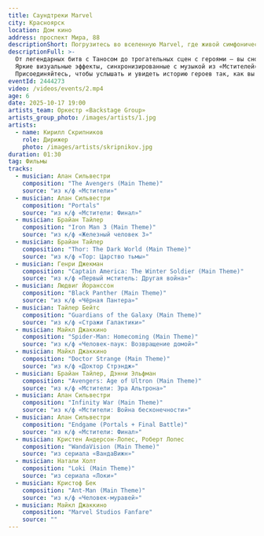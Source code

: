 ```yaml
---
title: Саундтреки Marvel
city: Красноярск
location: Дом кино
address: проспект Мира, 88
descriptionShort: Погрузитесь во вселенную Marvel, где живой симфонический оркестр и захватывающая анимация на экране оживляют лучшие моменты фильмов!
descriptionFull: >-
  От легендарных битв с Таносом до трогательных сцен с героями — вы снова переживете эмоции саги под мощь оркестра.
  Яркие визуальные эффекты, синхронизированные с музыкой из «Мстителей», «Чёрной Пантеры» и «Стражей Галактики», перенесут вас в эпицентр событий. Это не просто концерт — это путешествие в сердце КВМ, где каждая нота и кадр напомнят, почему Marvel стал частью нашей культуры.
  Присоединяйтесь, чтобы услышать и увидеть историю героев так, как вы ещё не испытывали!
eventId: 2444273
video: /videos/events/2.mp4
age: 6
date: 2025-10-17 19:00
artists_team: Оркестр «Backstage Group»
artists_group_photo: /images/artists/1.jpg
artists:
  - name: Кирилл Скрипников
    role: Дирижер
    photo: /images/artists/skripnikov.jpg
duration: 01:30
tag: Фильмы
tracks:
  - musician: Алан Сильвестри
    composition: "The Avengers (Main Theme)"
    source: "из к/ф «Мстители»"
  - musician: Алан Сильвестри
    composition: "Portals"
    source: "из к/ф «Мстители: Финал»"
  - musician: Брайан Тайлер
    composition: "Iron Man 3 (Main Theme)"
    source: "из к/ф «Железный человек 3»"
  - musician: Брайан Тайлер
    composition: "Thor: The Dark World (Main Theme)"
    source: "из к/ф «Тор: Царство тьмы»"
  - musician: Генри Джекман
    composition: "Captain America: The Winter Soldier (Main Theme)"
    source: "из к/ф «Первый мститель: Другая война»"
  - musician: Людвиг Йоранссон
    composition: "Black Panther (Main Theme)"
    source: "из к/ф «Чёрная Пантера»"
  - musician: Тайлер Бейтс
    composition: "Guardians of the Galaxy (Main Theme)"
    source: "из к/ф «Стражи Галактики»"
  - musician: Майкл Джаккино
    composition: "Spider-Man: Homecoming (Main Theme)"
    source: "из к/ф «Человек-паук: Возвращение домой»"
  - musician: Майкл Джаккино
    composition: "Doctor Strange (Main Theme)"
    source: "из к/ф «Доктор Стрэндж»"
  - musician: Брайан Тайлер, Дэнни Эльфман
    composition: "Avengers: Age of Ultron (Main Theme)"
    source: "из к/ф «Мстители: Эра Альтрона»"
  - musician: Алан Сильвестри
    composition: "Infinity War (Main Theme)"
    source: "из к/ф «Мстители: Война бесконечности»"
  - musician: Алан Сильвестри
    composition: "Endgame (Portals + Final Battle)"
    source: "из к/ф «Мстители: Финал»"
  - musician: Кристен Андерсон-Лопес, Роберт Лопес
    composition: "WandaVision (Main Theme)"
    source: "из сериала «ВандаВижн»"
  - musician: Натали Холт
    composition: "Loki (Main Theme)"
    source: "из сериала «Локи»"
  - musician: Кристоф Бек
    composition: "Ant-Man (Main Theme)"
    source: "из к/ф «Человек-муравей»"
  - musician: Майкл Джаккино
    composition: "Marvel Studios Fanfare"
    source: ""
---
```

